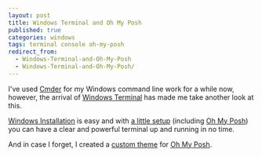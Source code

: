 ```yaml
---
layout: post
title: Windows Terminal and Oh My Posh
published: true
categories: windows
tags: terminal console oh-my-posh
redirect_from:
  - Windows-Terminal-and-Oh-My-Posh
  - Windows-Terminal-and-Oh-My-Posh/
---
```


I've used [Cmder](https://cmder.app/) for my Windows command line work for a while now, however, the arrival of [Windows Terminal](https://devblogs.microsoft.com/commandline/introducing-windows-terminal/) has made me take another look at this.<!--more-->

[Windows Installation](https://ohmyposh.dev/docs/installation/windows) is easy and with [a little setup](https://www.hanselman.com/blog/how-to-make-a-pretty-prompt-in-windows-terminal-with-powerline-nerd-fonts-cascadia-code-wsl-and-ohmyposh) (including [Oh My Posh](https://ohmyposh.dev/)) you can have a clear and powerful terminal up and running in no time.

And in case I forget, I created a [custom theme](https://github.com/gregstanley/setup-reference/blob/main/Windows%20Terminal/oh-my-posh-custom-theme-1.omp.json) for [Oh My Posh](https://ohmyposh.dev/).
